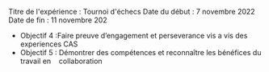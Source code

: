Titre de l'expérience : Tournoi d'échecs
Date du début : 7 novembre 2022
Date de fin : 11 novembre 202
- Objectif 4 :Faire preuve d’engagement et perseverance vis a vis des experiences CAS
- Objectif 5 : Démontrer des compétences et reconnaître les bénéfices du travail en    collaboration